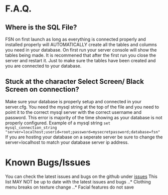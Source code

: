 # F.A.Q.

## Where is the SQL File?
FSN on first launch as long as everything is connected properly and installed properly will AUTOMATICALLY create all the tables and columns you need in your database. On first run your server console will show the tables being made. It is recommened that after the first run you close the server and restart it. Just to make sure the tables have been created and you are connected to your database.


## Stuck at the character Select Screen/ Black Screen on connection?
Make sure your database is properly setup and connected in your server.cfg. You need the mysql string at the top of the file and you need to point it to the correct mysql server with the correct username and password. This error is majority of the time showing as your database is not properly configured. Example of a mysql string `set mysql_connection_string "server=localhost;userid=root;password=mysecretpassword;database=fsn"` If you are hosting your database on a seperate server be sure to change the server=localhost to match your database server ip address.


# Known Bugs/Issues
You can check the latest issues and bugs on the github under [issues](https://github.com/JamesSc0tt/FiveM-FSN-Framework/issues) This list MAY NOT be up to date with the latest issues and bugs
..* Clothing menu breaks on texture change
..* Facial features do not save